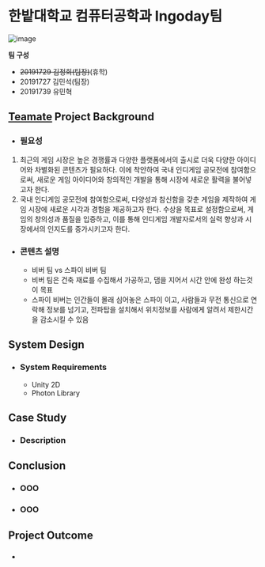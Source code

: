 # 한밭대학교 컴퓨터공학과 Ingoday팀

![image](https://github.com/HBNU-SWUNIV/come-capstone24-ingoday-new/assets/164454897/05d13ed9-b083-4b68-bdc6-8250c08ebfb3)



**팀 구성**
- ~~20191729 김정희(팀장)~~(휴학)
- 20191727 김민석(팀장)
- 20191739 유민혁

## <u>Teamate</u> Project Background
- ### 필요성
 1) 최근의 게임 시장은 높은 경쟁률과 다양한 플랫폼에서의 출시로 더욱 다양한 아이디어와 차별화된 콘텐츠가 필요하다. 이에 착안하여 국내 인디게임 공모전에 참여함으로써, 새로운 게임 아이디어와 창의적인 개발을 통해 시장에 새로운 활력을 불어넣고자 한다.
2) 국내 인디게임 공모전에 참여함으로써, 다양성과 참신함을 갖춘 게임을 제작하여 게임 시장에 새로운 시각과 경험을 제공하고자 한다. 수상을 목표로 설정함으로써, 게임의 창의성과 품질을 입증하고, 이를 통해 인디게임 개발자로서의 실력 향상과 시장에서의 인지도를 증가시키고자 한다.

   
- ### 콘텐츠 설명
  -  비버 팀 vs 스파이 비버 팀
  -  비버 팀은 건축 재료를 수집해서 가공하고, 댐을 지어서 시간 안에 완성 하는것이 목표
  -  스파이 비버는 인간들이 몰래 심어놓은 스파이 이고, 사람들과 무전 통신으로 연락해 정보를 넘기고, 전파탑을 설치해서 위치정보를 사람에게 알려서 제한시간을 감소시킬 수 있음


  
## System Design
  - ### System Requirements
    - Unity 2D
    - Photon Library
    
## Case Study
  - ### Description
  
  
## Conclusion
  - ### OOO
  - ### OOO
  
## Project Outcome
- ### 
